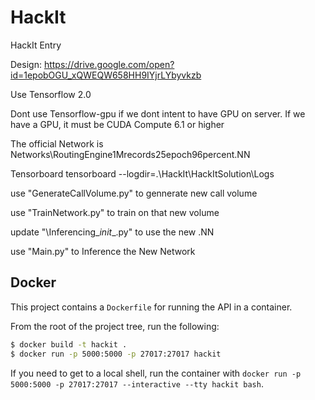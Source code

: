 # HackIt

HackIt Entry

Design: https://drive.google.com/open?id=1epobOGU_xQWEQW658HH9IYjrLYbyvkzb

Use Tensorflow 2.0

Dont use Tensorflow-gpu if we dont intent to have GPU on server.
  If we have a GPU, it must be CUDA Compute 6.1 or higher

The official Network is Networks\RoutingEngine1Mrecords25epoch96percent.NN


Tensorboard
  tensorboard --logdir=.\HackIt\HackItSolution\Logs


use "GenerateCallVolume.py" to gennerate new call volume

use "TrainNetwork.py" to train on that new volume

update "\Inferencing\__init__.py" to use the new .NN

use "Main.py" to Inference the New Network


## Docker

This project contains a `Dockerfile` for running the API in a container.

From the root of the project tree, run the following:

```bash
$ docker build -t hackit .
$ docker run -p 5000:5000 -p 27017:27017 hackit
```

If you need to get to a local shell, run the container with `docker run -p 5000:5000 -p 27017:27017 --interactive --tty hackit bash`.